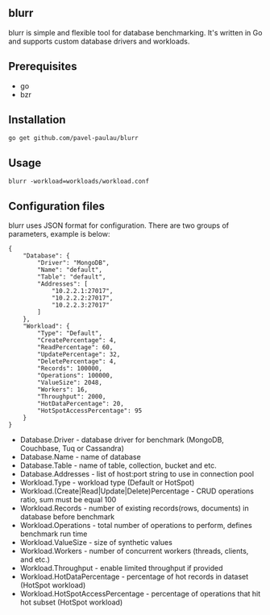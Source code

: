 blurr
-----

blurr is simple and flexible tool for database benchmarking. It's written in Go and supports custom database drivers and workloads.

Prerequisites
-------------

* go
* bzr

Installation
------------

    go get github.com/pavel-paulau/blurr

Usage
-----

    blurr -workload=workloads/workload.conf

Configuration files
-------------------

blurr uses JSON format for configuration. There are two groups of parameters, example is below:

    {
        "Database": {
            "Driver": "MongoDB",
            "Name": "default",
            "Table": "default",
            "Addresses": [
                "10.2.2.1:27017",
                "10.2.2.2:27017",
                "10.2.2.3:27017"
            ]
        },
        "Workload": {
            "Type": "Default",
            "CreatePercentage": 4,
            "ReadPercentage": 60,
            "UpdatePercentage": 32,
            "DeletePercentage": 4,
            "Records": 100000,
            "Operations": 100000,
            "ValueSize": 2048,
            "Workers": 16,
            "Throughput": 2000,
            "HotDataPercentage": 20,
            "HotSpotAccessPercentage": 95
        }
    }

* Database.Driver - database driver for benchmark (MongoDB, Couchbase, Tuq or Cassandra)
* Database.Name - name of database
* Database.Table - name of table, collection, bucket and etc.
* Database.Addresses - list of host:port string to use in connection pool
* Workload.Type - workload type (Default or HotSpot)
* Workload.(Create|Read|Update|Delete)Percentage - CRUD operations ratio, sum must be equal 100
* Workload.Records - number of existing records(rows, documents) in database before benchmark
* Workload.Operations - total number of operations to perform, defines benchmark run time
* Workload.ValueSize - size of synthetic values
* Workload.Workers - number of concurrent workers (threads, clients, and etc.)
* Workload.Throughput - enable limited throughput if provided
* Workload.HotDataPercentage - percentage of hot records in dataset (HotSpot workload)
* Workload.HotSpotAccessPercentage - percentage of operations that hit hot subset (HotSpot workload)
